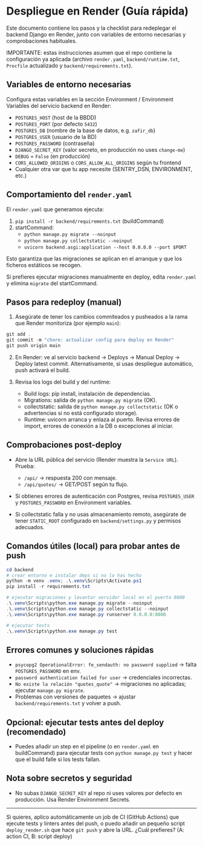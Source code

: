 # Despliegue en Render (Guía rápida)

Este documento contiene los pasos y la checklist para redeplegar el backend Django en Render, junto con variables de entorno necesarias y comprobaciones habituales.

IMPORTANTE: estas instrucciones asumen que el repo contiene la configuración ya aplicada (archivo `render.yaml`, `backend/runtime.txt`, `Procfile` actualizado y `backend/requirements.txt`).

## Variables de entorno necesarias
Configura estas variables en la sección Environment / Environment Variables del servicio backend en Render:

- `POSTGRES_HOST` (host de la BBDD)
- `POSTGRES_PORT` (por defecto `5432`)
- `POSTGRES_DB` (nombre de la base de datos, e.g. `zafir_db`)
- `POSTGRES_USER` (usuario de la BD)
- `POSTGRES_PASSWORD` (contraseña)
- `DJANGO_SECRET_KEY` (valor secreto, en producción no uses `change-me`)
- `DEBUG` = `False` (en producción)
- `CORS_ALLOWED_ORIGINS` o `CORS_ALLOW_ALL_ORIGINS` según tu frontend
- Cualquier otra var que tu app necesite (SENTRY_DSN, ENVIRONMENT, etc.)

## Comportamiento del `render.yaml`
El `render.yaml` que generamos ejecuta:

1. `pip install -r backend/requirements.txt` (buildCommand)
2. startCommand:
   - `python manage.py migrate --noinput`
   - `python manage.py collectstatic --noinput`
   - `uvicorn backend.asgi:application --host 0.0.0.0 --port $PORT`

Esto garantiza que las migraciones se aplican en el arranque y que los ficheros estáticos se recogen.

Si prefieres ejecutar migraciones manualmente en deploy, edita `render.yaml` y elimina `migrate` del startCommand.

## Pasos para redeploy (manual)

1. Asegúrate de tener los cambios commiteados y pusheados a la rama que Render monitoriza (por ejemplo `main`):

```powershell
git add .
git commit -m "chore: actualizar config para deploy en Render"
git push origin main
```

2. En Render: ve al servicio backend → Deploys → Manual Deploy → Deploy latest commit. Alternativamente, si usas despliegue automático, push activará el build.

3. Revisa los logs del build y del runtime:
   - Build logs: pip install, instalación de dependencias.
   - Migrations: salida de `python manage.py migrate` (OK).
   - collectstatic: salida de `python manage.py collectstatic` (OK o advertencias si no está configurado storage).
   - Runtime: uvicorn arranca y enlaza al puerto. Revisa errores de import, errores de conexión a la DB o excepciones al iniciar.

## Comprobaciones post-deploy

- Abre la URL pública del servicio (Render muestra la `Service URL`). Prueba:
  - `/api/` → respuesta 200 con mensaje.
  - `/api/quotes/` → GET/POST según tu flujo.

- Si obtienes errores de autenticación con Postgres, revisa `POSTGRES_USER` y `POSTGRES_PASSWORD` en Environment variables.

- Si collectstatic falla y no usas almacenamiento remoto, asegúrate de tener `STATIC_ROOT` configurado en `backend/settings.py` y permisos adecuados.

## Comandos útiles (local) para probar antes de push

```powershell
cd backend
# crear entorno e instalar deps si no lo has hecho
python -m venv .venv; .\.venv\Scripts\Activate.ps1
pip install -r requirements.txt

# ejecutar migraciones y levantar servidor local en el puerto 8000
.\.venv\Scripts\python.exe manage.py migrate --noinput
.\.venv\Scripts\python.exe manage.py collectstatic --noinput
.\.venv\Scripts\python.exe manage.py runserver 0.0.0.0:8000

# ejecutar tests
.\.venv\Scripts\python.exe manage.py test
```

## Errores comunes y soluciones rápidas

- `psycopg2 OperationalError: fe_sendauth: no password supplied` → falta `POSTGRES_PASSWORD` en env.
- `password authentication failed for user` → credenciales incorrectas.
- `No existe la relación "quotes_quote"` → migraciones no aplicadas; ejecutar `manage.py migrate`.
- Problemas con versiones de paquetes → ajustar `backend/requirements.txt` y volver a push.

## Opcional: ejecutar tests antes del deploy (recomendado)
- Puedes añadir un step en el pipeline (o en `render.yaml` en buildCommand) para ejecutar tests con `python manage.py test` y hacer que el build falle si los tests fallan.

## Nota sobre secretos y seguridad
- No subas `DJANGO_SECRET_KEY` al repo ni uses valores por defecto en producción. Usa Render Environment Secrets.

---
Si quieres, aplico automáticamente un job de CI (GitHub Actions) que ejecute tests y linters antes del push, o puedo añadir un pequeño script `deploy_render.sh` que hace `git push` y abre la URL. ¿Cuál prefieres? (A: action CI, B: script deploy)
